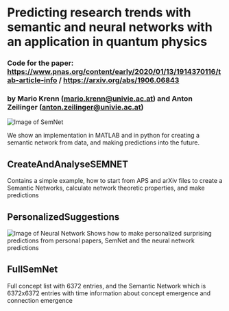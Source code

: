 # Predicting research trends with semantic and neural networks with an application in quantum physics
### Code for the paper: https://www.pnas.org/content/early/2020/01/13/1914370116/tab-article-info / https://arxiv.org/abs/1906.06843
### by Mario Krenn (mario.krenn@univie.ac.at) and Anton Zeilinger (anton.zeilinger@univie.ac.at)

![Image of SemNet](https://github.com/MarioKrenn6240/SEMNET/blob/master/SemNet.png)

We show an implementation in MATLAB and in python for creating a semantic network from data, and making predictions into the future.

## CreateAndAnalyseSEMNET
Contains a simple example, how to start from APS and arXiv files to create a Semantic Networks, calculate network theoretic properties, and make predictions

## PersonalizedSuggestions
![Image of Neural Network](https://github.com/MarioKrenn6240/SEMNET/blob/master/FigCreateNeuralNetwork.png)
Shows how to make personalized surprising predictions from personal papers, SemNet and the neural network predictions

## FullSemNet
Full concept list with 6372 entries, and the Semantic Network which is 6372x6372 entries with time information about concept emergence and connection emergence
